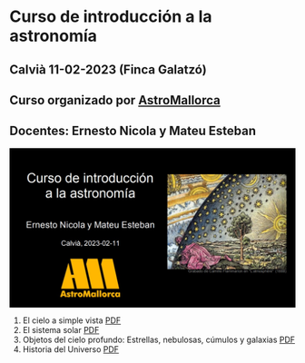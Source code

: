 # Curso de introducción a la astronomía
## Calvià 11-02-2023 (Finca Galatzó)
## Curso organizado por [AstroMallorca](https://astromallorca.wordpress.com/)
<!--- ## Docentes: [Ernesto Nicola](https://e-nicola.github.io/Sun/bio_es.html) y Mateu Esteban --->
## Docentes: Ernesto Nicola y Mateu Esteban
<img src="caratula.jpeg" width=1000 align=center>

1. El cielo a simple vista [PDF](PDF/2023-02-11_1_Cielo_a_Simple_Vista.pdf)
2. El sistema solar [PDF](PDF/2023-02-11_2_Sistema_Solar.pdf)
3. Objetos del cielo profundo: Estrellas, nebulosas, cúmulos y galaxias [PDF](PDF/2023-02-11_3_Cielo_Profundo.pdf)
4. Historia del Universo [PDF](PDF/2023-02-11_4_Cosmologia.pdf)
